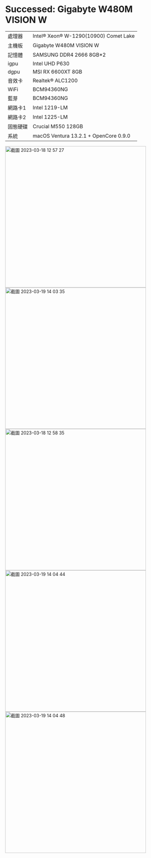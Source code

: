 # Successed: Gigabyte W480M VISION W

<table>
  <tr>
    <td>處理器</td><td>Intel® Xeon® W-1290(10900) Comet Lake</td>
  </tr>
  <tr>
    <td>主機板</td><td>Gigabyte W480M VISION W</td>
  </tr>
  <tr>  
    <td>記憶體</td><td>SAMSUNG DDR4 2666 8GB*2</td>
  </tr>
  <tr>
    <td>igpu</td><td>Intel UHD P630</td>
  </tr>
  <tr>
    <td>dgpu</td><td>MSI RX 6600XT 8GB</td>
  </tr>
  <tr>
    <td>音效卡</td><td>Realtek® ALC1200</td>
  </tr>
  <tr>
    <td>WiFi</td><td>BCM94360NG</td>
  </tr>
  <tr>
    <td>藍芽</td><td>BCM94360NG</td>
  </tr>
  <tr>
    <td>網路卡1</td><td>Intel 1219-LM</td>
  </tr>
  <tr>
    <td>網路卡2</td><td>Intel 1225-LM</td>
  </tr>
  <tr>  
    <td>固態硬碟</td><td>Crucial M550 128GB</td>
  </tr>
  <tr>
    <td>系統</td><td>macOS Ventura 13.2.1 + OpenCore 0.9.0</td>
  </tr>  
</table>

<img width="450" alt="截圖 2023-03-18 12 57 27" src="https://user-images.githubusercontent.com/79300809/226087301-e1086abc-1cae-4d2a-bf9c-533e42a18141.png">

<img width="450" alt="截圖 2023-03-19 14 03 35" src="https://user-images.githubusercontent.com/79300809/226156867-deae256a-a92d-4152-a27d-495636c508a9.png">

<img width="450" alt="截圖 2023-03-18 12 58 35" src="https://user-images.githubusercontent.com/79300809/226087057-e674bb61-a0d4-44cd-8dfe-f2164c2e7259.png">

<img width="450" alt="截圖 2023-03-19 14 04 44" src="https://user-images.githubusercontent.com/79300809/226156901-f6bd8015-755c-44cf-b53b-86f237ecde4e.png">

<img width="450" alt="截圖 2023-03-19 14 04 48" src="https://user-images.githubusercontent.com/79300809/226156902-5639c3ba-0fb2-4eef-822c-8399b1c00c0f.png">


